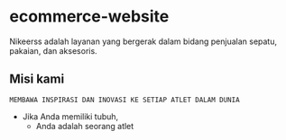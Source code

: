 # ecommerce-website

Nikeerss adalah layanan yang bergerak dalam bidang penjualan sepatu, pakaian, dan aksesoris.

## Misi kami

`MEMBAWA INSPIRASI DAN INOVASI KE SETIAP ATLET DALAM DUNIA`

- Jika Anda memiliki tubuh,
  - Anda adalah seorang atlet
